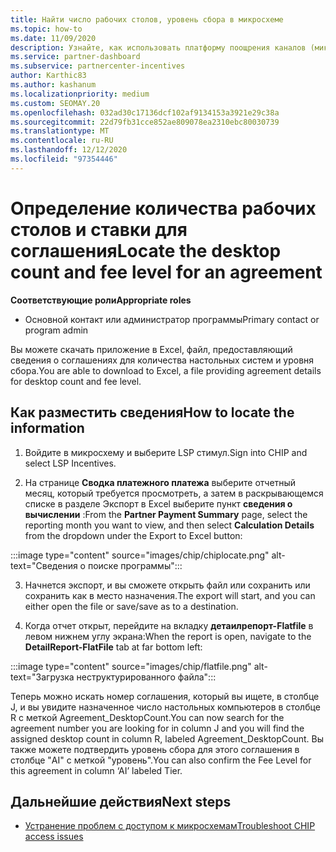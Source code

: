 ```yaml
---
title: Найти число рабочих столов, уровень сбора в микросхеме
ms.topic: how-to
ms.date: 11/09/2020
description: Узнайте, как использовать платформу поощрения каналов (микросхемы) для поиска количества настольных компьютеров и сведений об уровне сбора для соглашения.
ms.service: partner-dashboard
ms.subservice: partnercenter-incentives
author: Karthic83
ms.author: kashanum
ms.localizationpriority: medium
ms.custom: SEOMAY.20
ms.openlocfilehash: 032ad30c17136dcf102af9134153a3921e29c38a
ms.sourcegitcommit: 22d79fb31cce852ae809078ea2310ebc80030739
ms.translationtype: MT
ms.contentlocale: ru-RU
ms.lasthandoff: 12/12/2020
ms.locfileid: "97354446"
---
```

# <a name="locate-the-desktop-count-and-fee-level-for-an-agreement"></a><span data-ttu-id="d6022-103">Определение количества рабочих столов и ставки для соглашения</span><span class="sxs-lookup"><span data-stu-id="d6022-103">Locate the desktop count and fee level for an agreement</span></span>

<span data-ttu-id="d6022-104">**Соответствующие роли**</span><span class="sxs-lookup"><span data-stu-id="d6022-104">**Appropriate roles**</span></span>

- <span data-ttu-id="d6022-105">Основной контакт или администратор программы</span><span class="sxs-lookup"><span data-stu-id="d6022-105">Primary contact or program admin</span></span>

<span data-ttu-id="d6022-106">Вы можете скачать приложение в Excel, файл, предоставляющий сведения о соглашениях для количества настольных систем и уровня сбора.</span><span class="sxs-lookup"><span data-stu-id="d6022-106">You are able to download to Excel, a file providing agreement details for desktop count and fee level.</span></span>

## <a name="how-to-locate-the-information"></a><span data-ttu-id="d6022-107">Как разместить сведения</span><span class="sxs-lookup"><span data-stu-id="d6022-107">How to locate the information</span></span>

1. <span data-ttu-id="d6022-108">Войдите в микросхему и выберите LSP стимул.</span><span class="sxs-lookup"><span data-stu-id="d6022-108">Sign into CHIP and select LSP Incentives.</span></span>

2. <span data-ttu-id="d6022-109">На странице **Сводка платежного платежа** выберите отчетный месяц, который требуется просмотреть, а затем в раскрывающемся списке в разделе Экспорт в Excel выберите пункт **сведения о вычислении** :</span><span class="sxs-lookup"><span data-stu-id="d6022-109">From the **Partner Payment Summary** page, select the reporting month you want to view, and then select **Calculation Details** from the dropdown under the Export to Excel button:</span></span>

:::image type="content" source="images/chip/chiplocate.png" alt-text="Сведения о поиске программы":::

3. <span data-ttu-id="d6022-111">Начнется экспорт, и вы сможете открыть файл или сохранить или сохранить как в место назначения.</span><span class="sxs-lookup"><span data-stu-id="d6022-111">The export will start, and you can either open the file or save/save as to a destination.</span></span>

4. <span data-ttu-id="d6022-112">Когда отчет открыт, перейдите на вкладку **детаилрепорт-Flatfile** в левом нижнем углу экрана:</span><span class="sxs-lookup"><span data-stu-id="d6022-112">When the report is open, navigate to the **DetailReport-FlatFile** tab at far bottom left:</span></span>

:::image type="content" source="images/chip/flatfile.png" alt-text="Загрузка неструктурированного файла":::

<span data-ttu-id="d6022-114">Теперь можно искать номер соглашения, который вы ищете, в столбце J, и вы увидите назначенное число настольных компьютеров в столбце R с меткой Agreement_DesktopCount.</span><span class="sxs-lookup"><span data-stu-id="d6022-114">You can now search for the agreement number you are looking for in column J and you will find the assigned desktop count in column R, labeled Agreement_DesktopCount.</span></span> <span data-ttu-id="d6022-115">Вы также можете подтвердить уровень сбора для этого соглашения в столбце "AI" с меткой "уровень".</span><span class="sxs-lookup"><span data-stu-id="d6022-115">You can also confirm the Fee Level for this agreement in column ‘AI’ labeled Tier.</span></span>

## <a name="next-steps"></a><span data-ttu-id="d6022-116">Дальнейшие действия</span><span class="sxs-lookup"><span data-stu-id="d6022-116">Next steps</span></span>

- [<span data-ttu-id="d6022-117">Устранение проблем с доступом к микросхемам</span><span class="sxs-lookup"><span data-stu-id="d6022-117">Troubleshoot CHIP access issues</span></span>](chip-access-trouble.md)
